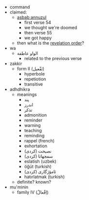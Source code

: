 - command
- claimed: 
    - [asbab annuzul](https://wiki.ahlolbait.com/آیه_55_سوره_ذاریات)
        - first verse 54
        - we thought we're doomed
        - then verse 55
        - we got happy
    - then what is the [revelation order](https://tanzil.net/docs/revelation_order)?
- wa
    - الواو عاطفة
        - related to the previous verse
- zakkir
    - form II (تَفْعيل)
        - hyperbole
        - repetiotion
        - transitive
- adhdhikra
    - meanings
        - پند
        - اندرز
        - تذکر
        - admonition
        - reminder
        - warning
        - teaching
        - reminding
        - rappel (french)
        - exhortation
        - نصیحت (کردی)
        - سمجھانا (کردی)
        - eslatish (uzbek)
        - öğüt (turkish)
        - ئامۆژگاری (کردی)
        - hatırlatmak (turkish)
    - definite? known?
- mu'minin
    - family IV (اِفْعالْ)